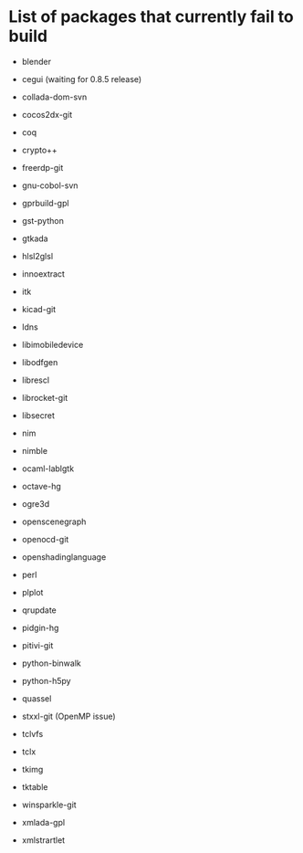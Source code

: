 List of packages that currently fail to build
=============================================

- blender

- cegui (waiting for 0.8.5 release)

- collada-dom-svn

- cocos2dx-git

- coq

- crypto++

- freerdp-git

- gnu-cobol-svn

- gprbuild-gpl

- gst-python

- gtkada

- hlsl2glsl

- innoextract

- itk

- kicad-git

- ldns

- libimobiledevice

- libodfgen

- librescl

- librocket-git

- libsecret

- nim

- nimble

- ocaml-lablgtk

- octave-hg

- ogre3d

- openscenegraph

- openocd-git

- openshadinglanguage

- perl

- plplot

- qrupdate

- pidgin-hg

- pitivi-git

- python-binwalk

- python-h5py

- quassel

- stxxl-git (OpenMP issue)

- tclvfs

- tclx

- tkimg

- tktable

- winsparkle-git

- xmlada-gpl

- xmlstrartlet

